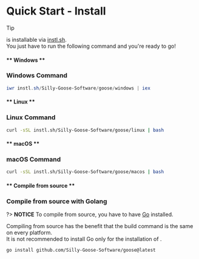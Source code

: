 # Quick Start - Install 

> [!TIP]
>  is installable via [instl.sh](https://instl.sh).\
> You just have to run the following command and you're ready to go!

<!-- tabs:start -->

#### ** Windows **

### Windows Command

```powershell
iwr instl.sh/Silly-Goose-Software/goose/windows | iex
```

#### ** Linux **

### Linux Command

```bash
curl -sSL instl.sh/Silly-Goose-Software/goose/linux | bash
```

#### ** macOS **

### macOS Command

```bash
curl -sSL instl.sh/Silly-Goose-Software/goose/macos | bash
```

#### ** Compile from source **

### Compile from source with Golang

?> **NOTICE**
To compile  from source, you have to have [Go](https://golang.org/) installed.

Compiling  from source has the benefit that the build command is the same on every platform.\
It is not recommended to install Go only for the installation of .

```command
go install github.com/Silly-Goose-Software/goose@latest
```

<!-- tabs:end -->

